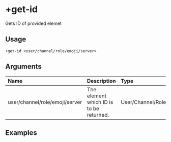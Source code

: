 # +get-id
Gets ID of provided elemet

## Usage
```
+get-id <user/channel/role/emoji/server>
```

## Arguments
Name | Description | Type | Required
:-- | :-- | :-- | :--
user/channel/role/emoji/server | The element which ID is to be returned. | User/Channel/Role/Emoji/Server | Yes

## Examples
